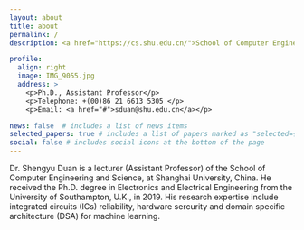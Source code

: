 ```yaml
---
layout: about
title: about
permalink: /
description: <a href="https://cs.shu.edu.cn/">School of Computer Engineering and Science, Shanghai University</a>. China.

profile:
  align: right
  image: IMG_9055.jpg
  address: >
    <p>Ph.D., Assistant Professor</p>
    <p>Telephone: +(00)86 21 6613 5305 </p>
    <p>Email: <a href="#">sduan@shu.edu.cn</a></p>

news: false  # includes a list of news items
selected_papers: true # includes a list of papers marked as "selected={true}"
social: false # includes social icons at the bottom of the page
---
```


Dr. Shengyu Duan is a lecturer (Assistant Professor) of the School of Computer Engineering and Science, at Shanghai University, China. He received the Ph.D. degree in Electronics and Electrical Engineering from the University of Southampton, U.K., in 2019. His research expertise include integrated circuits (ICs) reliability, hardware sercurity and domain specific architecture (DSA) for machine learning.  
